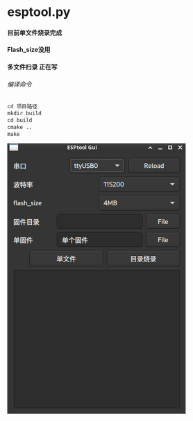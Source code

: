 # esptool.py



#### 目前单文件烧录完成  

####   Flash_size没用

#### 多文件扫录 正在写



###### 编译命令

```shell
cd 项目路径
mkdir build
cd build
cmake ..
make
```

![png001](png001.png)
